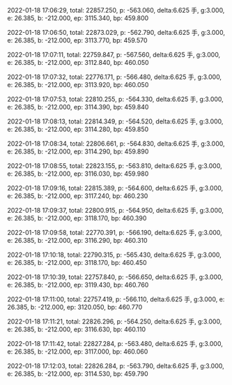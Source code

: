 2022-01-18 17:06:29, total: 22857.250, p: -563.060, delta:6.625 手, g:3.000, e: 26.385, b: -212.000, ep: 3115.340, bp: 459.800

2022-01-18 17:06:50, total: 22873.029, p: -562.790, delta:6.625 手, g:3.000, e: 26.385, b: -212.000, ep: 3113.770, bp: 459.570

2022-01-18 17:07:11, total: 22759.847, p: -567.560, delta:6.625 手, g:3.000, e: 26.385, b: -212.000, ep: 3112.840, bp: 460.050

2022-01-18 17:07:32, total: 22776.171, p: -566.480, delta:6.625 手, g:3.000, e: 26.385, b: -212.000, ep: 3113.920, bp: 460.050

2022-01-18 17:07:53, total: 22810.255, p: -564.330, delta:6.625 手, g:3.000, e: 26.385, b: -212.000, ep: 3114.390, bp: 459.840

2022-01-18 17:08:13, total: 22814.349, p: -564.520, delta:6.625 手, g:3.000, e: 26.385, b: -212.000, ep: 3114.280, bp: 459.850

2022-01-18 17:08:34, total: 22806.661, p: -564.830, delta:6.625 手, g:3.000, e: 26.385, b: -212.000, ep: 3114.290, bp: 459.890

2022-01-18 17:08:55, total: 22823.155, p: -563.810, delta:6.625 手, g:3.000, e: 26.385, b: -212.000, ep: 3116.030, bp: 459.980

2022-01-18 17:09:16, total: 22815.389, p: -564.600, delta:6.625 手, g:3.000, e: 26.385, b: -212.000, ep: 3117.240, bp: 460.230

2022-01-18 17:09:37, total: 22800.915, p: -564.950, delta:6.625 手, g:3.000, e: 26.385, b: -212.000, ep: 3118.170, bp: 460.390

2022-01-18 17:09:58, total: 22770.391, p: -566.190, delta:6.625 手, g:3.000, e: 26.385, b: -212.000, ep: 3116.290, bp: 460.310

2022-01-18 17:10:18, total: 22790.315, p: -565.430, delta:6.625 手, g:3.000, e: 26.385, b: -212.000, ep: 3118.170, bp: 460.450

2022-01-18 17:10:39, total: 22757.840, p: -566.650, delta:6.625 手, g:3.000, e: 26.385, b: -212.000, ep: 3119.430, bp: 460.760

2022-01-18 17:11:00, total: 22757.419, p: -566.110, delta:6.625 手, g:3.000, e: 26.385, b: -212.000, ep: 3120.050, bp: 460.770

2022-01-18 17:11:21, total: 22826.296, p: -564.250, delta:6.625 手, g:3.000, e: 26.385, b: -212.000, ep: 3116.630, bp: 460.110

2022-01-18 17:11:42, total: 22827.284, p: -563.480, delta:6.625 手, g:3.000, e: 26.385, b: -212.000, ep: 3117.000, bp: 460.060

2022-01-18 17:12:03, total: 22826.284, p: -563.790, delta:6.625 手, g:3.000, e: 26.385, b: -212.000, ep: 3114.530, bp: 459.790